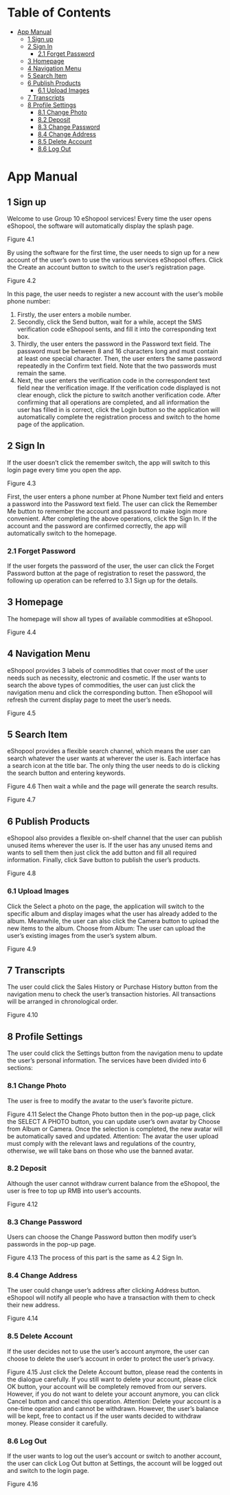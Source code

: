 Table of Contents
=================
 * [App Manual](#app-manual)
    * [1 Sign up](#1-sign-up)
    * [2 Sign In](#2-sign-in)
       * [2.1 Forget Password](#21-forget-password)
    * [3 Homepage](#3-homepage)
    * [4 Navigation Menu](#4-navigation-menu)
    * [5 Search Item](#5-search-item)
    * [6 Publish Products](#6-publish-products)
       * [6.1 Upload Images](#61-upload-images)
    * [7 Transcripts](#7-transcripts)
    * [8 Profile Settings](#8-profile-settings)
       * [8.1 Change Photo](#81-change-photo)
       * [8.2 Deposit](#82-deposit)
       * [8.3 Change Password](#83-change-password)
       * [8.4 Change Address](#84-change-address)
       * [8.5 Delete Account](#85-delete-account)
       * [8.6 Log Out](#86-log-out)
         
# App Manual
## 1 Sign up
Welcome to use Group 10 eShopool services! Every time the user opens eShopool, the software will automatically display the splash page.

Figure 4.1

By using the software for the first time, the user needs to sign up for a new account of the user’s own to use the various services eShopool offers. Click the Create an account button to switch to the user’s registration page.

Figure 4.2

In this page, the user needs to register a new account with the user’s mobile phone number:
1. Firstly, the user enters a mobile number.
2. Secondly, click the Send button, wait for a while, accept the SMS verification code eShopool sents, and fill it into the corresponding text box.
3. Thirdly, the user enters the password in the Password text field. The password must be between 8 and 16 characters long and must contain at least one special character. Then, the user enters the same password repeatedly in the Confirm text field. Note that the two passwords must remain the same.
4. Next, the user enters the verification code in the correspondent text field near the verification image. If the verification code displayed is not clear enough, click the picture to switch another verification code.
After confirming that all operations are completed, and all information the user has filled in is correct, click the Login button so the application will automatically complete the registration process and switch to the home page of the application.
## 2 Sign In
If the user doesn’t click the remember switch, the app will switch to this login page every time you open the app.

Figure 4.3

First, the user enters a phone number at Phone Number text field and enters a password into the Password text field.
The user can click the Remember Me button to remember the account and password to make login more convenient.
After completing the above operations, click the Sign In. If the account and the password are confirmed correctly, the app will automatically switch to the homepage.
### 2.1 Forget Password
If the user forgets the password of the user, the user can click the Forget Password button at the page of registration to reset the password, the following up operation can be referred to 3.1 Sign up for the details.
## 3 Homepage
The homepage will show all types of available commodities at eShopool.

Figure 4.4
## 4 Navigation Menu
eShopool provides 3 labels of commodities that cover most of the user needs such as necessity, electronic and cosmetic. If the user wants to search the above types of commodities, the user can just click the navigation menu and click the corresponding button. Then eShopool will refresh the current display page to meet the user’s needs.

Figure 4.5
## 5 Search Item
eShopool provides a flexible search channel, which means the user can search whatever the user wants at wherever the user is. Each interface has a search icon at the title bar. The only thing the user needs to do is clicking the search button and entering keywords.

Figure 4.6
Then wait a while and the page will generate the search results.

Figure 4.7
## 6 Publish Products
eShopool also provides a flexible on-shelf channel that the user can publish unused items  wherever the user is. If the user has any unused items and wants to sell them then just click the add button and fill all required information. Finally, click Save button to publish the user’s products.

Figure 4.8
### 6.1 Upload Images
Click the Select a photo on the page, the application will switch to the specific album and display images what the user has already added to the album. Meanwhile, the user can also click the Camera button to upload the new items to the album.
Choose from Album: The user can upload the user’s existing images from the user’s system album.

Figure 4.9
## 7 Transcripts
The user could click the Sales History or Purchase History button from the navigation menu to check the user’s transaction histories. All transactions will be arranged in chronological order.

Figure 4.10
## 8 Profile Settings
The user could click the Settings button from the navigation menu to update the user’s personal information. The services have been divided into 6 sections:
### 8.1 Change Photo
The user is free to modify the avatar to the user’s favorite picture.

Figure 4.11
Select the Change Photo button then in the pop-up page, click the SELECT A PHOTO button, you can update user’s own avatar by Choose from Album or Camera. Once the selection is completed, the new avatar will be automatically saved and updated. Attention: The avatar the user upload must comply with the relevant laws and regulations of the country, otherwise, we will take bans on those who use the banned avatar.
### 8.2 Deposit
Although the user cannot withdraw current balance from the eShopool, the user is free to top up RMB into user’s accounts.

Figure 4.12
### 8.3 Change Password
Users can choose the Change Password button then modify user’s passwords in the pop-up page.

Figure 4.13
The process of this part is the same as 4.2 Sign In.
### 8.4 Change Address
The user could change user’s address after clicking Address button. eShopool will notify all people who have a transaction with them to check their new address.

Figure 4.14
### 8.5 Delete Account
If the user decides not to use the user’s account anymore, the user can choose to delete the user’s account in order to protect the user’s privacy.

Figure 4.15
Just click the Delete Account button, please read the contents in the dialogue carefully. If you still want to delete your account, please click OK button, your account will be completely removed from our servers. However, if you do not want to delete your account anymore, you can click Cancel button and cancel this operation. Attention: Delete your account is a one-time operation and cannot be withdrawn. However, the user’s balance will be kept, free to contact us if the user wants decided to withdraw money. Please consider it carefully.
### 8.6 Log Out
If the user wants to log out the user’s account or switch to another account, the user can click Log Out button at Settings, the account will be logged out and switch to the login page.

Figure 4.16
